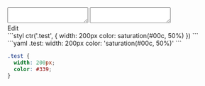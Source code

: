 <div data-size="100" class="code-cont" data-example="saturation">
    <div class="code">
        <div class="code-wrap">
            <textarea id="stylus"></textarea>
            <textarea id="css"></textarea>
            <div class="edit-code">
                <span>Edit</span>
            </div>
        </div>
    </div>
</div>


<div data-size="100" data-examples="stylus"></div>
```styl
ctr('.test', {
  width: 200px
  color: saturation(#00c, 50%)
})
```

<div data-size="100" data-examples="yaml"></div>
```yaml
.test:
  width: 200px
  color: 'saturation(#00c, 50%)'
```

```css
.test {
  width: 200px;
  color: #339;
}
```
<div class="cf"></div>
